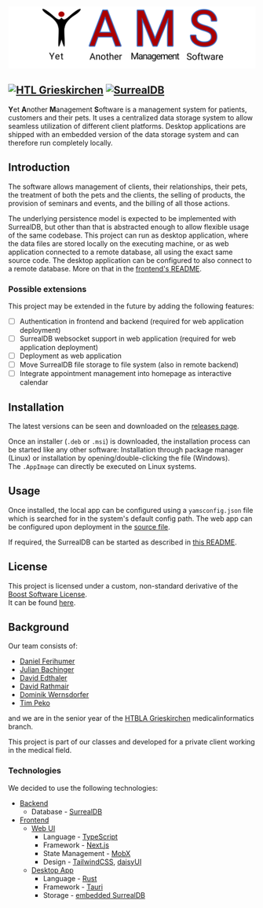 ![YAMS Banner](resources/logos/banner.png)

[![HTL Grieskirchen](https://img.shields.io/badge/Education-HTL%20Grieskirchen-ffffff?style=flat&logo=internetarchive&logoColor=ffffff)](https://htl-grieskirchen.net)
[![SurrealDB](https://img.shields.io/badge/built%20on-SurrealDB-9600ff?style=flat&logo=surrealdb&labelColor=ff00a0&logoColor=171a21)](https://surrealdb.com)
---

**Y**et **A**nother **M**anagement **S**oftware is a management system for patients, customers and their pets.
It uses a centralized data storage system to allow seamless utilization of different client platforms. Desktop
applications are shipped with an embedded version of the data storage system and can therefore run completely locally.

## Introduction

The software allows management of clients, their relationships, their pets, the treatment
of both the pets and the clients, the selling of products, the provision of seminars and events, and the billing
of all those actions.

The underlying persistence model is expected to be implemented with SurrealDB, but other than that is abstracted
enough to allow flexible usage of the same codebase. This project can run as desktop application, where the data files
are stored locally on the executing machine, or as web application connected to a remote database, all using the exact
same source code. The desktop application can be configured to also connect to a remote database. More on that in
the [frontend's README](frontend/README.md).

### Possible extensions

This project may be extended in the future by adding the following features:

- [ ] Authentication in frontend and backend (required for web application deployment)
- [ ] SurrealDB websocket support in web application (required for web application deployment)
- [ ] Deployment as web application
- [ ] Move SurrealDB file storage to file system (also in remote backend)
- [ ] Integrate appointment management into homepage as interactive calendar

## Installation

The latest versions can be seen and downloaded on the
[releases page](https://github.com/HTBLA-Grieskirchen/YAMS/releases).

Once an installer (`.deb` or `.msi`) is downloaded, the installation process can be started like any other software:
Installation through package manager (Linux) or installation by opening/double-clicking the file (Windows).  
The `.AppImage` can directly be executed on Linux systems.

## Usage

Once installed, the local app can be configured using a `yamsconfig.json` file which is searched for in the
system's default config path. The web app can be configured upon deployment in the
[source file](frontend/src/config/config.json).

If required, the SurrealDB can be started as described in [this README](backend/README.md).

## License

This project is licensed under a custom, non-standard derivative of the
[Boost Software License](https://www.boost.org/users/license.html).   
It can be found [here](LICENSE).

## Background

Our team consists of:

- [Daniel Ferihumer](https://github.com/FerihumerD180104)
- [Julian Bachinger](https://github.com/jbachinger18)
- [David Edthaler](https://github.com/EdtDavid)
- [David Rathmair](https://github.com/drathmair)
- [Dominik Wernsdorfer](https://github.com/domiiii1320)
- [Tim Peko](https://github.com/TimerErTim)

and we are in the senior year of the [HTBLA Grieskirchen](https://htl-grieskirchen.net) medicalinformatics branch.

This project is part of our classes and developed for a private client working in the medical field.

### Technologies

We decided to use the following technologies:

- [Backend](backend)
  - Database - [SurrealDB](https://surrealdb.com)
- [Frontend](frontend)
  - [Web UI](frontend/src)
    - Language - [TypeScript](https://www.typescriptlang.org/)
    - Framework - [Next.js](https://nextjs.org/)
    - State Management - [MobX](https://mobx.js.org/)
    - Design - [TailwindCSS](https://tailwindcss.com/), [daisyUI](https://daisyui.com/)
  - [Desktop App](frontend/src-tauri)
    - Language - [Rust](https://rust-lang.org)
    - Framework - [Tauri](https://tauri.app)
    - Storage - [embedded SurrealDB](https://crates.io/crates/surrealdb)


